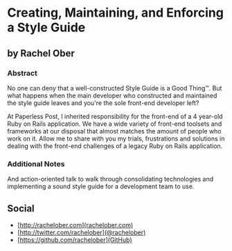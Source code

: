 # Creating, Maintaining, and Enforcing a Style Guide #

## by Rachel Ober ##

### Abstract ###


No one can deny that a well-constructed Style Guide is a Good Thing™. But what happens when the main developer who constructed and maintained the style guide leaves and you're the sole front-end developer left?

At Paperless Post, I inherited responsibility for the front-end of a 4 year-old Ruby on Rails application. We have a wide variety of front-end toolsets and frameworks at our disposal that almost matches the amount of people who work on it. Allow me to share with you my trials, frustrations and solutions in dealing with the front-end challenges of a legacy Ruby on Rails application.

### Additional Notes ###

And action-oriented talk to walk through consolidating technologies and implementing a sound style guide for a development team to use.

## Social ##

* [http://rachelober.com](rachelober.com)
* [http://twitter.com/rachelober](@rachelober)
* [https://github.com/rachelober](GitHub)
